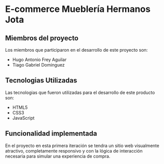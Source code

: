 # E-commerce Mueblería Hermanos Jota

## Miembros del proyecto
Los miembros que participaron en el desarrollo de este proyecto son:
- Hugo Antonio Frey Aguilar
- Tiago Gabriel Dominguez

## Tecnologias Utilizadas
Las tecnologias que fueron utilizadas para el desarrollo de este producto son:
- HTML5
- CSS3
- JavaScript

## Funcionalidad implementada
En el proyecto en esta primera iteración se tendra un sitio web visualmente atractivo, completamente responsivo y con la lógica de interacción necesaria para simular una experiencia de compra.